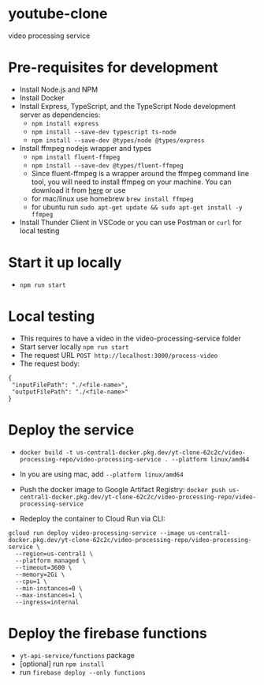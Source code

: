 # youtube-clone
video processing service

# Pre-requisites for development
- Install Node.js and NPM
- Install Docker
- Install Express, TypeScript, and the TypeScript Node development server as dependencies:
  - `npm install express`
  - `npm install --save-dev typescript ts-node`
  - `npm install --save-dev @types/node @types/express`
- Install ffmpeg nodejs wrapper and types
  - `npm install fluent-ffmpeg`
  - `npm install --save-dev @types/fluent-ffmpeg`
  - Since fluent-ffmpeg is a wrapper around the ffmpeg command line tool, you will need to install ffmpeg on your machine. You can download it from [here](https://ffmpeg.org/download.html) or use 
   - for mac/linux use homebrew `brew install ffmpeg`
   - for ubuntu run `sudo apt-get update && sudo apt-get install -y ffmpeg`
- Install Thunder Client in VSCode or you can use Postman or `curl` for local testing



# Start it up locally
- `npm run start`

# Local testing
 - This requires to have a video in the video-processing-service folder
 - Start server locally `npm run start`
 - The request URL `POST http://localhost:3000/process-video`
 - The request body: 
 ```
 {
  "inputFilePath": "./<file-name>",
  "outputFilePath": "./<file-name>"
 }
```

# Deploy the service

- `docker build -t us-central1-docker.pkg.dev/yt-clone-62c2c/video-processing-repo/video-processing-service . --platform linux/amd64`
- In you are using mac, add `--platform linux/amd64`
- Push the docker image to Google Artifact Registry: `docker push us-central1-docker.pkg.dev/yt-clone-62c2c/video-processing-repo/video-processing-service`

- Redeploy the container to Cloud Run via CLI:
```
gcloud run deploy video-processing-service --image us-central1-docker.pkg.dev/yt-clone-62c2c/video-processing-repo/video-processing-service \
  --region=us-central1 \
  --platform managed \
  --timeout=3600 \
  --memory=2Gi \
  --cpu=1 \
  --min-instances=0 \
  --max-instances=1 \
  --ingress=internal
```

# Deploy the firebase functions
- `yt-api-service/functions` package
- [optional] run `npm install`
- run `firebase deploy --only functions`
